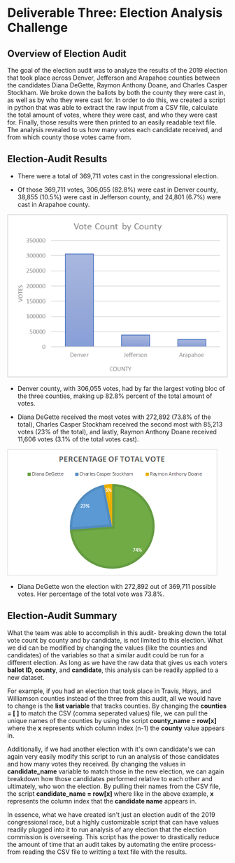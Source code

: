 # Deliverable Three: Election Analysis Challenge 

## Overview of Election Audit
The goal of the election audit was to analyze the results of the 2019 election that took place across Denver, Jefferson and Arapahoe counties between the candidates Diana DeGette, Raymon Anthony Doane, and Charles Casper Stockham.  We broke down the ballots by both the county they were cast in, as well as by who they were cast for.  In order to do this, we created a script in python that was able to extract the raw input from a CSV file, calculate the total amount of votes, where they were cast, and who they were cast for. Finally, those results were then printed to an easily readable text file. The analysis revealed to us how many votes each candidate received, and from which county those votes came from.

## Election-Audit Results

- There were a total of 369,711 votes cast in the congressional election.

- Of those 369,711 votes, 306,055 (82.8%) were cast in Denver county, 38,855 (10.5%) were cast in Jefferson county, and 24,801 (6.7%) were cast in Arapahoe county.

![Alt_Text](https://github.com/Nickguild1993/Election_Analysis/blob/master/Vote%20by%20county%20Bar.png)

- Denver county, with 306,055 votes, had by far the largest voting bloc of the three counties, making up 82.8% percent of the total amount of votes.

- Diana DeGette received the most votes with 272,892 (73.8% of the total), Charles Casper Stockham received the second most with 85,213 votes (23% of the total), and lastly, Raymon Anthony Doane received 11,606 votes (3.1% of the total votes cast).

![Alt_Text](https://github.com/Nickguild1993/Election_Analysis/blob/master/Total%20vote%20pie%20chart.png)

- Diana DeGette won the election with 272,892 out of 369,711 possible votes.  Her percentage of the total vote was 73.8%.

## Election-Audit Summary
What the team was able to accomplish in this audit- breaking down the total vote count by county and by candidate, is not limited to this election.  What we did can be modified by changing the values (like the counties and candidates) of the variables so that a similar audit could be run for a different election.  As long as we have the raw data that gives us each voters **ballot ID, county**, and **candidate**, this analysis can be readily applied to a new dataset.  

For example, if you had an election that took place in Travis, Hays, and Williamson counties instead of the three from this audit, all we would have to change is the **list variable** that tracks counties. By changing the **counties = [ ]** to match the CSV (comma seperated values) file, we can pull the unique names of the counties by using the script **county_name = row[x]** where the **x** represents which column index (n-1) the **county** value appears in.  

Additionally, if we had another election with it's own candidate's we can again very easily modify this script to run an analysis of those candidates and how many votes they received.  By changing the values in **candidate_name** variable to match those in the new election, we can again breakdown how those candidates performed relative to each other and ultimately, who won the election.  By pulling their names from the CSV file, the script **candidate_name = row[x]** where like in the above example, **x** represents the column index that the **candidate name** appears in.  

In essence, what we have created isn't just an election audit of the 2019 congressional race, but a highly customizable script that can have values readily plugged into it to run analysis of any election that the election commission is overseeing.  This script has the power to drastically reduce the amount of time that an audit takes by automating the entire process- from reading the CSV file to writting a text file with the results.  
